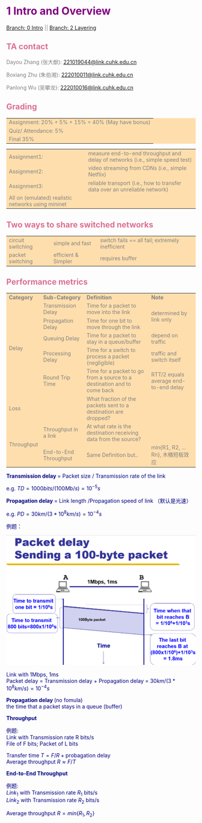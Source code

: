<font color = grey>

# <font color = Purple>1 Intro and Overview</font>
[Branch: 0 Intro](/notes/0%20Intro.md)
||
[Branch: 2 Layering](/notes/2%20Layering.md)
## <font color = PaleVioletRed>TA contact</font>

Dayou Zhang (张大猷): 221019044@link.cuhk.edu.cn

Boxiang Zhu (朱伯湘): 222010011@link.cuhk.edu.cn

Panlong Wu (吴攀龙): 222010016@link.cuhk.edu.cn

## <font color = PaleVioletRed>Grading </font>

<table bgcolor = NavajoWhite>
<tr>
    <td>Assignment: 20% + 5% + 15% = 40% (May have bonus)
<tr>
    <td>Quiz/ Attendance: 5%
<tr>
    <td>Final 35%
</table>

<table bgcolor = NavajoWhite>
<tr>
    <td>Assignment1: 
    <td>measure end-to-end throughput and delay of networks (i.e., simple speed test)
<tr>
    <td>Assignment2: 
    <td>video streaming from CDNs (i.e., simple Netflix)
<tr>
    <td>Assignment3:
    <td>reliable transport (i.e., how to transfer data over an unreliable network)
<tr>
    <td>All on (emulated) realistic networks using mininet
    <td>
</table>

## <font color = PaleVioletRed>Two ways to share switched networks </font>

<table bgcolor = NavajoWhite>
<tr> 
    <td >circuit switching 
    <td>simple and fast
    <td>switch fails == all fail; extremely inefficient
<tr>
    <td>packet switching 
    <td>efficient & Simpler
    <td>requires buffer
</table>

## <font color = PaleVioletRed>Performance metrics </font>

<table bgcolor = NavajoWhite>
<tr> 
    <td><b> Category </b>
    <td><b> Sub-Category </b>
    <td><b> Definition </b>
    <td><b> Note </b>
<tr> 
    <td rowspan="6"> Delay
<tr> 
    <td>Transmission Delay 
    <td>Time for a packet to move into the link 
    <td rowspan="2">determined by link only 
<tr> 
    <td>Propagation Delay 
    <td>Time for one bit to move through the link 
<tr> 
    <td>Queuing Delay
    <td>Time for a packet to stay in a queue/buffer
    <td>depend on traffic
<tr> 
    <td>Processing Delay
    <td>Time for a switch to process a packet (negligible)
    <td>traffic and switch itself
<tr>
    <td>Round Trip Time
    <td>Time for a packet to go from a source to a destination and to come back
    <td>RTT/2 equals average end-to-end delay

<tr>
    <td> Loss
    <td>
    <td>What fraction of the packets sent to a destination are dropped?
    <td>

<tr>    
    <td rowspan="3"> Throughput
    <td> Throughput in a link
    <td>At what rate is the destination receiving data from the source?
    <td> 
<tr>    
    <td> End-to-End Throughput
    <td>Same Definition but..
    <td> min{R1, R2, ... Rn}, 木桶短板效应
</table>

<font color = navy>
<b>Transmission delay </b>= Packet size / Transmission rate of the link 

$\text{e.g. } TD = {1000 bits} / {(100 Mb/s)} = 10^{-5}s$

<b> Propagation delay </b>= Link length /Propagation speed of link （默认是光速）

$\text{e.g. } PD = {30 km} / {(3*10^8 km/s)} = 10^{-4}s$

例题：


<img src="../pics/L1P1.png" width=600>

Link with 1Mbps, 1ms <br>
Packet delay = Transmission delay + Propagation delay = 
${30 km} / {(3*10^8 km/s)} = 10^{-4}s$

<b> Propagation delay </b> (no fomula) <br>
the time that a packet stays in a queue (buffer)

<b> Throughput </b>

例题:<br>
Link with Transmission rate R bits/s <br>
File of F bits; Packet of L bits

Transfer time $T = F/R + \text{probagation delay}$ <br>
Average throughput $R \approx F/T$

<b> End-to-End Throughput </b>

例题:<br>
$Link_1$ with Transmission rate $R_1$ bits/s <br>
$Link_2$ with Transmission rate $R_2$ bits/s <br>

Average throughput $R = min\{R_1, R_2\}$
</font>
